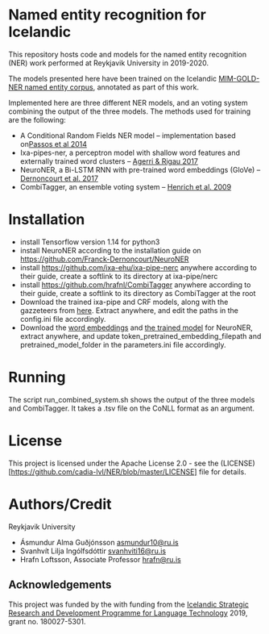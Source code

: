 # Named entity recognition for Icelandic
This repository hosts code and models for the named entity recognition (NER) work performed at Reykjavik University in 2019-2020.

The models presented here have been trained on the Icelandic [MIM-GOLD-NER named entity corpus](http://www.malfong.is/index.php?lang=en&pg=mim_gold_ner), annotated as part of this work.

Implemented here are three different NER models, and an voting system combining the output of the three models. The methods used for training are the following:
* A Conditional Random Fields NER model – implementation based on[Passos et al 2014](https://www.aclweb.org/anthology/W14-1609.pdf)
* Ixa-pipes-ner, a perceptron model with shallow word features and externally trained word clusters – [Agerri & Rigau 2017](https://arxiv.org/pdf/1701.09123.pdf)
* NeuroNER, a Bi-LSTM RNN with pre-trained word embeddings (GloVe) – [Dernoncourt et al. 2017](https://arxiv.org/pdf/1705.05487.pdf)
* CombiTagger, an ensemble voting system – [Henrich et al. 2009](https://www.ru.is/faculty/hrafn/papers/ctagger.pdf)


<!-- # Table of Contents
[Easy to use TOC generator](https://ecotrust-canada.github.io/markdown-toc/) -->
 
# Installation
* install Tensorflow version 1.14 for python3
* install NeuroNER according to the installation guide on https://github.com/Franck-Dernoncourt/NeuroNER
* install https://github.com/ixa-ehu/ixa-pipe-nerc anywhere according to their guide, create a softlink to its directory at ixa-pipe/nerc
* install https://github.com/hrafnl/CombiTagger anywhere according to their guide, create a softlink to its directory as CombiTagger at the root
* Download the trained ixa-pipe and CRF models, along with the gazzeteers from [here](https://drive.google.com/file/d/1Z6mefl2JEX-wwIAe5gBsQ_bZuj4PdDiU/view?usp=sharing). Extract anywhere, and edit the paths in the config.ini file accordingly. 
* Download the [word embeddings]() and [the trained model]() for NeuroNER, extract anywhere, and update token_pretrained_embedding_filepath and pretrained_model_folder in the parameters.ini file accordingly.
<!--* get the Icelandic (MIM-GOLD)[http://www.malfong.is/index.php?lang=en&pg=gull] corpus-->
<!--* dependencies
It is also helpful to provide commands which assist user installing the program or even providing an `install.sh` script which does it for the user. -->

# Running
The script run_combined_system.sh shows the output of the three models and CombiTagger. It takes a .tsv file on the CoNLL format as an argument.

<!--  ## API reference (Optional)
If lengthy, this should be a separate document placed as HTML into the `docs/` folder. For more inforation see `documentation` -->

# License
This project is licensed under the Apache License 2.0 - see the (LICENSE)[https://github.com/cadia-lvl/NER/blob/master/LICENSE] file for details.

# Authors/Credit
Reykjavik University
* Ásmundur Alma Guðjónsson <asmundur10@ru.is>
* Svanhvít Lilja Ingólfsdóttir <svanhviti16@ru.is>
* Hrafn Loftsson, Associate Professor <hrafn@ru.is>

## Acknowledgements
This project was funded by the with funding from the [Icelandic Strategic Research and Development Programme for Language Technology](https://www.rannis.is/sjodir/rannsoknir/markaaetlun-i-tungu-og-taekni/) 2019, grant no. 180027-5301.

<!-- # Contribution guidelines (Optional)
Explain how people can contribute to this repository. This can also link to a separate Developer reference
* how to contribute
* creating issues
* where to get data
* testing -->

<!-- ## Description of folder structure (Optional) -->

<!--  # Changelog/Versions (Optional) -->

<!-- # Papers/References (Optional)
You would have a citation snippet here as a code block -->
